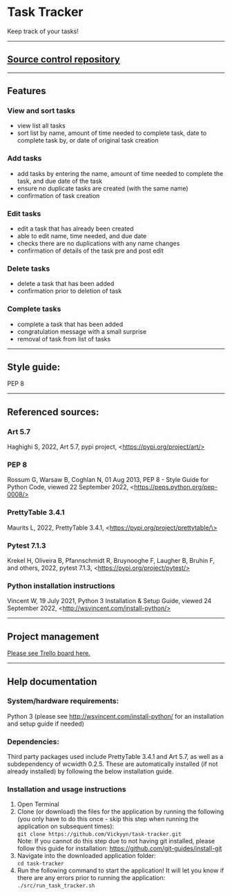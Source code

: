 # Task Tracker
Keep track of your tasks!

--- 

## [Source control repository](https://github.com/Vickyyn/task-tracker)

--- 

## Features 
### View and sort tasks
- view list all tasks
- sort list by name, amount of time needed to complete task, date to complete task by, or date of original task creation
  
### Add tasks
- add tasks by entering the name, amount of time needed to complete the task, and due date of the task
- ensure no duplicate tasks are created (with the same name)
- confirmation of task creation 

### Edit tasks
- edit a task that has already been created
- able to edit name, time needed, and due date 
- checks there are no duplications with any name changes
- confirmation of details of the task pre and post edit
  
### Delete tasks
- delete a task that has been added
- confirmation prior to deletion of task

### Complete tasks
- complete a task that has been added
- congratulation message with a small surprise
- removal of task from list of tasks

---

## Style guide: 
PEP 8

---

## Referenced sources:
### Art 5.7
Haghighi S, 2022, Art 5.7, pypi project, \<https://pypi.org/project/art/>
### PEP 8
Rossum G, Warsaw B, Coghlan N, 01 Aug 2013, PEP 8 - Style Guide for Python Code, viewed 22 September 2022, \<https://peps.python.org/pep-0008/>
### PrettyTable 3.4.1
Maurits L, 2022, PrettyTable 3.4.1, \<https://pypi.org/project/prettytable/\>
### Pytest 7.1.3
Krekel H, Oliveira B, Pfannschmidt R, Bruynooghe F, Laugher B, Bruhin F, and others, 2022, pytest 7.1.3, \<https://pypi.org/project/pytest/>
### Python installation instructions
Vincent W, 19 July 2021, Python 3 Installation & Setup Guide, viewed 24 September 2022, \<http://wsvincent.com/install-python/>

---

## Project management
[Please see Trello board here.](https://trello.com/b/vgLKMc5B/terminal-app)

---

## Help documentation 

### System/hardware requirements: 
Python 3 (please see http://wsvincent.com/install-python/ for an installation and setup guide if needed)  

### Dependencies:
Third party packages used include PrettyTable 3.4.1 and Art 5.7, as well as a subdependency of wcwidth 0.2.5. These are automatically installed (if not already installed) by following the below installation guide.

### Installation and usage instructions
1. Open Terminal
2. Clone (or download) the files for the application by running the following (you only have to do this once - skip this step when running the application on subsequent times):  
   `git clone https://github.com/Vickyyn/task-tracker.git`  
   Note: If you cannot do this step due to not having git installed, please follow this guide for installation: https://github.com/git-guides/install-git
3. Navigate into the downloaded application folder:  
   `cd task-tracker`
4. Run the following command to start the application! It will let you know if there are any errors prior to running the application:     
   `./src/run_task_tracker.sh`
